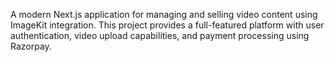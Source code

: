 A modern Next.js application for managing and selling video content using ImageKit integration. This project provides a full-featured platform with user authentication, video upload capabilities, and payment processing using Razorpay.
